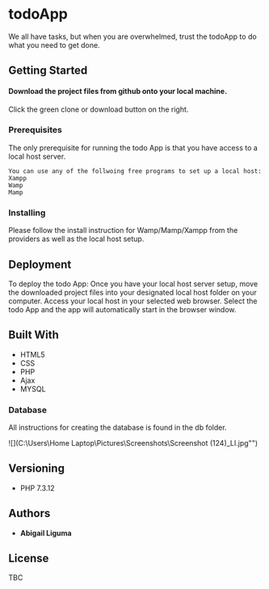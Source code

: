 # todoApp
We all have tasks, but when you are overwhelmed, trust the todoApp to do what you need to get done. 
## Getting Started
#### Download the project files from github onto your local machine.
Click the green clone or download button on the right.
### Prerequisites
The only prerequisite for running the todo App is that you have access to a local host server.
```
You can use any of the follwoing free programs to set up a local host:
Xampp
Wamp
Mamp
```
### Installing
Please follow the install instruction for Wamp/Mamp/Xampp from the providers as well as the local host setup.
## Deployment
To deploy the todo App:
Once you have your local host server setup, move the downloaded project files into your designated local host folder on your computer. Access your local host in your selected web browser.
Select the todo App and the app will automatically start in the browser window.
## Built With
* HTML5
* CSS
* PHP
* Ajax
* MYSQL
### Database 
All instructions for creating the database is found in the db folder.

![](C:\Users\Home Laptop\Pictures\Screenshots\Screenshot (124)_LI.jpg"")
## Versioning
* PHP 7.3.12
## Authors
* **Abigail Liguma**
## License
TBC
